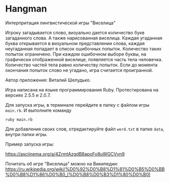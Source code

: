 # Hangman
Интерпритация лингвистической игры "Виселица"

Игроку загадывается слово, визуально дается количество букв загаданного слова. А также нарисованная виселица.
Каждая угаданная буква открывается в визуальном представлении слова, каждая неугаданная попадает в список ошибочных попыток.
Количество таких попыток ограничено. При каждом ошибочном выборе буквы, на графически отображенной виселице, появляется
часть тела человечка. Количество частей тела равно количеству попыток. Если до момента окончания попыток слово не угадано,
игра считается проигранной.

Автор приложения: Виталий Шелудько.

Игра написана на языке программирования Ruby.
Протестирована на версиях 2.5.5 и 2.0.7.

Для запуска игры, в терминале перейдите в папку с файлом игры ```main.rb```. И выполните команду

```ruby main.rb```

Для добавления своих слов, отредактируйте файл ```word.txt``` в папке ```data```, внутри папки игры.

Пример запуска игры:

https://asciinema.org/a/4ZrmtAzgdB8apoFo8uWGCVvn9

Почитать об игре "Виселица" можно на Википедии:
https://ru.wikipedia.org/wiki/%D0%92%D0%B8%D1%81%D0%B5%D0%BB%D0%B8%D1%86%D0%B0_(%D0%B8%D0%B3%D1%80%D0%B0)
